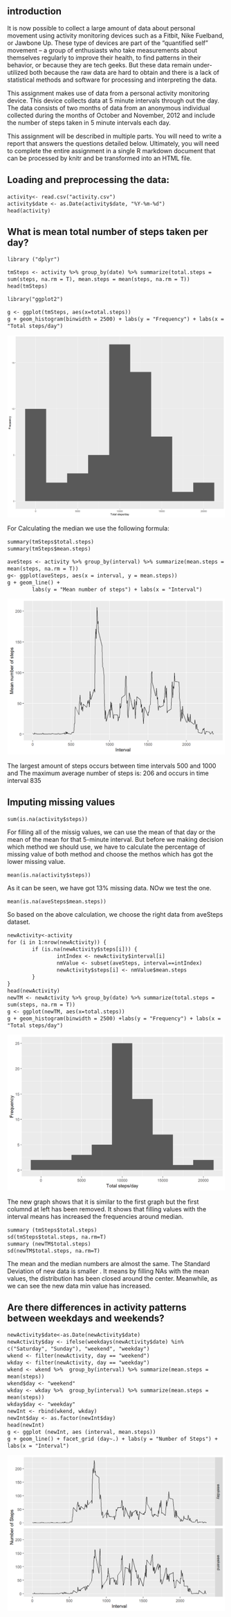 ## introduction 
It is now possible to collect a large amount of data about personal movement using activity monitoring devices such as a Fitbit, Nike Fuelband, or Jawbone Up. These type of devices are part of the “quantified self” movement – a group of enthusiasts who take measurements about themselves regularly to improve their health, to find patterns in their behavior, or because they are tech geeks. But these data remain under-utilized both because the raw data are hard to obtain and there is a lack of statistical methods and software for processing and interpreting the data.

This assignment makes use of data from a personal activity monitoring device. This device collects data at 5 minute intervals through out the day. The data consists of two months of data from an anonymous individual collected during the months of October and November, 2012 and include the number of steps taken in 5 minute intervals each day.

This assignment will be described in multiple parts. You will need to write a report that answers the questions detailed below. Ultimately, you will need to complete the entire assignment in a single R markdown document that can be processed by knitr and be transformed into an HTML file.

## Loading and preprocessing the data:

```{r}
activity<- read.csv("activity.csv")
activity$date <- as.Date(activity$date, "%Y-%m-%d")
head(activity)
```

## What is mean total number of steps taken per day?

```{r}
library ("dplyr")
```
```{r fig.width=12, fig.height=10}
tmSteps <- activity %>% group_by(date) %>% summarize(total.steps = sum(steps, na.rm = T), mean.steps = mean(steps, na.rm = T))
head(tmSteps)
```
```{r}
library("ggplot2")
```
```{r fig.width=12, fig.height=10}
g <- ggplot(tmSteps, aes(x=total.steps))
g + geom_histogram(binwidth = 2500) + labs(y = "Frequency") + labs(x = "Total steps/day")
```
![plot of 1](1.png) 

For Calculating the median we use the following formula:
        
```{r}
summary(tmSteps$total.steps)
summary(tmSteps$mean.steps)
```
```{r}
aveSteps <- activity %>% group_by(interval) %>% summarize(mean.steps = mean(steps, na.rm = T))
g<- ggplot(aveSteps, aes(x = interval, y = mean.steps))
g + geom_line() + 
        labs(y = "Mean number of steps") + labs(x = "Interval")
```
![plot of 2](2.png) 

The largest amount of steps occurs between time intervals 500 and 1000 and The maximum average number of steps is: 206 and occurs in time interval 835

## Imputing missing values

```{r}
sum(is.na(activity$steps))
```

For filling all of the missig values, we can use the mean of that day or the mean of the mean for that 5-minute interval.
But before we making decision which method we should use, we have to calculate the percentage of missing value of both method and choose the methos which has got the
lower missing value.

```{r}
mean(is.na(activity$steps))
```
As it can be seen, we have got 13% missing data. NOw we test the one.

```{r}
mean(is.na(aveSteps$mean.steps))
```

So based on the above calculation, we choose the right data from aveSteps dataset.

```{r}
newActivity<-activity
for (i in 1:nrow(newActivity)) {
        if (is.na(newActivity$steps[i])) {
                intIndex <- newActivity$interval[i]
                nmValue <- subset(aveSteps, interval==intIndex)
                newActivity$steps[i] <- nmValue$mean.steps
        }
}
head(newActivity)
newTM <- newActivity %>% group_by(date) %>% summarize(total.steps = sum(steps, na.rm = T))
g <- ggplot(newTM, aes(x=total.steps))
g + geom_histogram(binwidth = 2500) +labs(y = "Frequency") + labs(x = "Total steps/day")
```
![plot of 3](3.png) 

The new graph shows that it is similar to the first graph but the first columnd at left has been removed. It shows that filling values with the interval means has increased the frequencies around median.

```{r}
summary (tmSteps$total.steps)
sd(tmSteps$total.steps, na.rm=T)
summary (newTM$total.steps)
sd(newTM$total.steps, na.rm=T)
```

The mean and the median numbers are almost the same. The Standard Deviation of new data is smaller . It means by filling NAs with the mean values, the distribution has been closed around the center. Meanwhile, as we can see the new data min value has increased.

## Are there differences in activity patterns between weekdays and weekends?

```{r}
newActivity$date<-as.Date(newActivity$date)
newActivity$day <- ifelse(weekdays(newActivity$date) %in% c("Saturday", "Sunday"), "weekend", "weekday")
wkend <- filter(newActivity, day == "weekend")
wkday <- filter(newActivity, day == "weekday")
wkend <- wkend %>%  group_by(interval) %>% summarize(mean.steps = mean(steps))
wkend$day <- "weekend"
wkday <- wkday %>%  group_by(interval) %>% summarize(mean.steps = mean(steps))
wkday$day <- "weekday"
newInt <- rbind(wkend, wkday)
newInt$day <- as.factor(newInt$day)
head(newInt)
g <- ggplot (newInt, aes (interval, mean.steps))
g + geom_line() + facet_grid (day~.) + labs(y = "Number of Steps") + labs(x = "Interval")
```
![plot of 4](4.png) 
